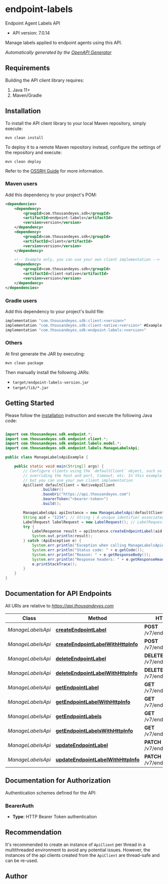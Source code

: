 # endpoint-labels

Endpoint Agent Labels API

- API version: 7.0.14

Manage labels applied to endpoint agents using this API.



*Automatically generated by the [OpenAPI Generator](https://openapi-generator.tech)*

## Requirements

Building the API client library requires:

1. Java 11+
2. Maven/Gradle

## Installation

To install the API client library to your local Maven repository, simply execute:

```shell
mvn clean install
```

To deploy it to a remote Maven repository instead, configure the settings of the repository and execute:

```shell
mvn clean deploy
```

Refer to the [OSSRH Guide](http://central.sonatype.org/pages/ossrh-guide.html) for more information.

### Maven users

Add this dependency to your project's POM:

```xml
<dependencies>
    <dependency>
        <groupId>com.thousandeyes.sdk</groupId>
        <artifactId>endpoint-labels</artifactId>
        <version>version</version>
    </dependency>
    <dependency>
        <groupId>com.thousandeyes.sdk</groupId>
        <artifactId>client</artifactId>
        <version>version</version>
    </dependency>

    <!-- Example only, you can use your own client implementation -->
    <dependency>
        <groupId>com.thousandeyes.sdk</groupId>
        <artifactId>client-native</artifactId>
        <version>version</version>
    </dependency>
</dependencies>

```

### Gradle users

Add this dependency to your project's build file:

```groovy
implementation "com.thousandeyes.sdk:client:<version>"
implementation "com.thousandeyes.sdk:client-native:<version>" #Example only, you can use your own client implementation
implementation "com.thousandeyes.sdk:endpoint-labels:<version>"
```

### Others

At first generate the JAR by executing:

```shell
mvn clean package
```

Then manually install the following JARs:

- `target/endpoint-labels-version.jar`
- `target/lib/*.jar`

## Getting Started

Please follow the [installation](#installation) instruction and execute the following Java code:

```java

import com.thousandeyes.sdk.endpoint.*;
import com.thousandeyes.sdk.endpoint.client.*;
import com.thousandeyes.sdk.endpoint.labels.model.*;
import com.thousandeyes.sdk.endpoint.labels.ManageLabelsApi;

public class ManageLabelsApiExample {

    public static void main(String[] args) {
        // Configure clients using the `defaultClient` object, such as
        // overriding the host and port, timeout, etc. In this example we are using the NativeApiClient
        // but you can use your own client implementation
        ApiClient defaultClient = NativeApiClient
                .builder()
                .baseUri("https://api.thousandeyes.com")
                .bearerToken("<bearer-token>")
                .build();

        ManageLabelsApi apiInstance = new ManageLabelsApi(defaultClient);
        String aid = "1234"; // String | A unique identifier associated with your account group. You can retrieve your `AccountGroupId` from the `/account-groups` endpoint. Note that you must be assigned to the target account group. Specifying this parameter without being assigned to the target account group will result in an error response.
        LabelRequest labelRequest = new LabelRequest(); // LabelRequest | Label settings
        try {
            LabelResponse result = apiInstance.createEndpointLabel(aid, labelRequest);
            System.out.println(result);
        } catch (ApiException e) {
            System.err.println("Exception when calling ManageLabelsApi#createEndpointLabel");
            System.err.println("Status code: " + e.getCode());
            System.err.println("Reason: " + e.getResponseBody());
            System.err.println("Response headers: " + e.getResponseHeaders());
            e.printStackTrace();
        }
    }
}

```

## Documentation for API Endpoints

All URIs are relative to *https://api.thousandeyes.com*

Class | Method | HTTP request | Description
------------ | ------------- | ------------- | -------------
*ManageLabelsApi* | [**createEndpointLabel**](docs/ManageLabelsApi.md#createEndpointLabel) | **POST** /v7/endpoint/labels | Create label
*ManageLabelsApi* | [**createEndpointLabelWithHttpInfo**](docs/ManageLabelsApi.md#createEndpointLabelWithHttpInfo) | **POST** /v7/endpoint/labels | Create label
*ManageLabelsApi* | [**deleteEndpointLabel**](docs/ManageLabelsApi.md#deleteEndpointLabel) | **DELETE** /v7/endpoint/labels/{id} | Delete label
*ManageLabelsApi* | [**deleteEndpointLabelWithHttpInfo**](docs/ManageLabelsApi.md#deleteEndpointLabelWithHttpInfo) | **DELETE** /v7/endpoint/labels/{id} | Delete label
*ManageLabelsApi* | [**getEndpointLabel**](docs/ManageLabelsApi.md#getEndpointLabel) | **GET** /v7/endpoint/labels/{id} | Retrieve label
*ManageLabelsApi* | [**getEndpointLabelWithHttpInfo**](docs/ManageLabelsApi.md#getEndpointLabelWithHttpInfo) | **GET** /v7/endpoint/labels/{id} | Retrieve label
*ManageLabelsApi* | [**getEndpointLabels**](docs/ManageLabelsApi.md#getEndpointLabels) | **GET** /v7/endpoint/labels | List labels
*ManageLabelsApi* | [**getEndpointLabelsWithHttpInfo**](docs/ManageLabelsApi.md#getEndpointLabelsWithHttpInfo) | **GET** /v7/endpoint/labels | List labels
*ManageLabelsApi* | [**updateEndpointLabel**](docs/ManageLabelsApi.md#updateEndpointLabel) | **PATCH** /v7/endpoint/labels/{id} | Update label
*ManageLabelsApi* | [**updateEndpointLabelWithHttpInfo**](docs/ManageLabelsApi.md#updateEndpointLabelWithHttpInfo) | **PATCH** /v7/endpoint/labels/{id} | Update label


<a id="documentation-for-authorization"></a>
## Documentation for Authorization


Authentication schemes defined for the API:
<a id="BearerAuth"></a>
### BearerAuth


- **Type**: HTTP Bearer Token authentication


## Recommendation

It's recommended to create an instance of `ApiClient` per thread in a multithreaded environment to avoid any potential issues.
However, the instances of the api clients created from the `ApiClient` are thread-safe and can be re-used.

## Author



